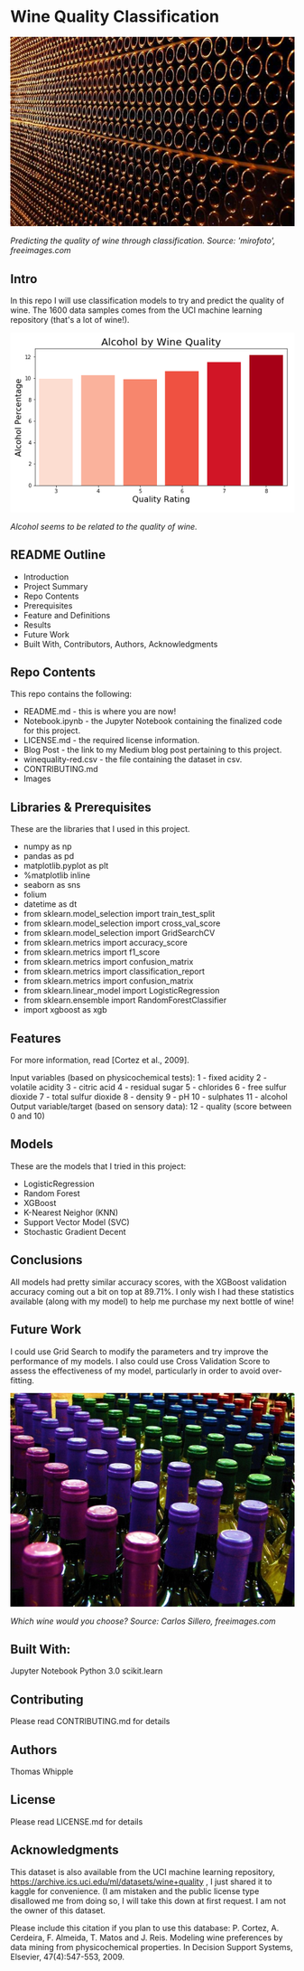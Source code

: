 # Wine Quality Classification

![](https://raw.githubusercontent.com/twhipple/Wine_Classification/master/Images/wine-making-mirofoto.jpg)

*Predicting the quality of wine through classification. Source: 'mirofoto', freeimages.com*

## Intro
In this repo I will use classification models to try and predict the quality of wine. The 1600 data samples comes from the UCI machine learning repository (that's a lot of wine!).


![](https://raw.githubusercontent.com/twhipple/Wine_Classification/master/Images/Alcohol-quality.png)

*Alcohol seems to be related to the quality of wine.*

## README Outline
* Introduction 
* Project Summary
* Repo Contents
* Prerequisites
* Feature and Definitions
* Results
* Future Work
* Built With, Contributors, Authors, Acknowledgments


## Repo Contents
This repo contains the following:
* README.md - this is where you are now!
* Notebook.ipynb - the Jupyter Notebook containing the finalized code for this project.
* LICENSE.md - the required license information.
* Blog Post - the link to my Medium blog post pertaining to this project.
* winequality-red.csv - the file containing the dataset in csv.
* CONTRIBUTING.md 
* Images


## Libraries & Prerequisites
These are the libraries that I used in this project.
* numpy as np
* pandas as pd
* matplotlib.pyplot as plt
* %matplotlib inline
* seaborn as sns
* folium
* datetime as dt
* from sklearn.model_selection import train_test_split 
* from sklearn.model_selection import cross_val_score
* from sklearn.model_selection import GridSearchCV
* from sklearn.metrics import accuracy_score 
* from sklearn.metrics import f1_score 
* from sklearn.metrics import confusion_matrix 
* from sklearn.metrics import classification_report
* from sklearn.metrics import confusion_matrix
* from sklearn.linear_model import LogisticRegression
* from sklearn.ensemble import RandomForestClassifier
* import xgboost as xgb



## Features
For more information, read [Cortez et al., 2009].

Input variables (based on physicochemical tests):
1 - fixed acidity
2 - volatile acidity
3 - citric acid
4 - residual sugar
5 - chlorides
6 - free sulfur dioxide
7 - total sulfur dioxide
8 - density
9 - pH
10 - sulphates
11 - alcohol
Output variable/target (based on sensory data):
12 - quality (score between 0 and 10)


## Models
These are the models that I tried in this project:
* LogisticRegression
* Random Forest
* XGBoost
* K-Nearest Neighor (KNN)
* Support Vector Model (SVC)
* Stochastic Gradient Decent


## Conclusions
All models had pretty similar accuracy scores, with the XGBoost validation accuracy coming out a bit on top at 89.71%. I only wish I had these statistics available (along with my model) to help me purchase my next bottle of wine!


## Future Work
I could use Grid Search to modify the parameters and try improve the performance of my models. I also could use Cross Validation Score to assess the effectiveness of my model, particularly in order to avoid over-fitting.

![](https://raw.githubusercontent.com/twhipple/Wine_Classification/master/Images/bottles-of-wine-carlos-sillero.jpg)

*Which wine would you choose? Source: Carlos Sillero, freeimages.com*

## Built With:
Jupyter Notebook
Python 3.0
scikit.learn

## Contributing
Please read CONTRIBUTING.md for details

## Authors
Thomas Whipple

## License
Please read LICENSE.md for details

## Acknowledgments
This dataset is also available from the UCI machine learning repository, https://archive.ics.uci.edu/ml/datasets/wine+quality , I just shared it to kaggle for convenience. (I am mistaken and the public license type disallowed me from doing so, I will take this down at first request. I am not the owner of this dataset.

Please include this citation if you plan to use this database: P. Cortez, A. Cerdeira, F. Almeida, T. Matos and J. Reis. Modeling wine preferences by data mining from physicochemical properties. In Decision Support Systems, Elsevier, 47(4):547-553, 2009.
